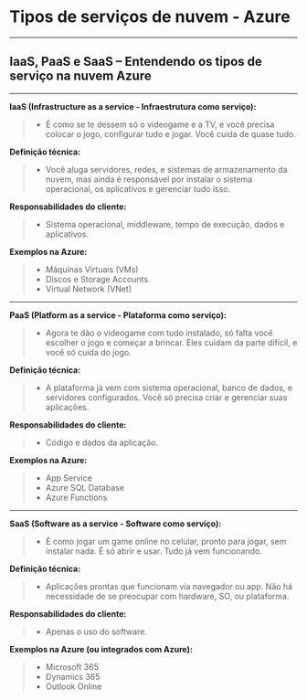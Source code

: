# **Tipos de serviços de nuvem - Azure**

---

## **IaaS, PaaS e SaaS – Entendendo os tipos de serviço na nuvem Azure**

---

**IaaS (Infrastructure as a service - Infraestrutura como serviço):**
> - É como se te dessem só o videogame e a TV, e você precisa colocar o jogo, configurar tudo e jogar. Você cuida de quase tudo.

**Definição técnica:**  
> - Você aluga servidores, redes, e sistemas de armazenamento da nuvem, mas ainda é responsável por instalar o sistema operacional, os aplicativos e gerenciar tudo isso.

**Responsabilidades do cliente:**  
> - Sistema operacional, middleware, tempo de execução, dados e aplicativos.

**Exemplos na Azure:**    
> - Máquinas Virtuais (VMs)
> - Discos e Storage Accounts
> - Virtual Network (VNet)

---
  
**PaaS (Platform as a service - Plataforma como serviço):**
> - Agora te dão o videogame com tudo instalado, só falta você escolher o jogo e começar a brincar. Eles cuidam da parte difícil, e você só cuida do jogo.

**Definição técnica:**
> - A plataforma já vem com sistema operacional, banco de dados, e servidores configurados. Você só precisa criar e gerenciar suas aplicações.

**Responsabilidades do cliente:**
> - Código e dados da aplicação.

**Exemplos na Azure:**
> - App Service
> - Azure SQL Database
> - Azure Functions  

---
  
**SaaS (Software as a service - Software como serviço):**
> - É como jogar um game online no celular, pronto para jogar, sem instalar nada. É só abrir e usar. Tudo já vem funcionando.  

**Definição técnica:**
> - Aplicações prontas que funcionam via navegador ou app. Não há necessidade de se preocupar com hardware, SO, ou plataforma.

**Responsabilidades do cliente:**
> - Apenas o uso do software.  

**Exemplos na Azure (ou integrados com Azure):**
> - Microsoft 365
> - Dynamics 365
> - Outlook Online